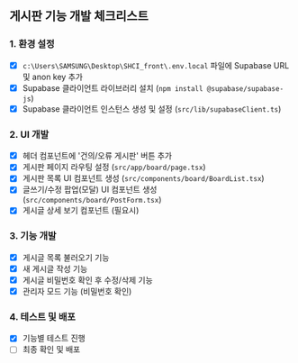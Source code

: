 ## 게시판 기능 개발 체크리스트

### 1. 환경 설정
- [x] `c:\Users\SAMSUNG\Desktop\SHCI_front\.env.local` 파일에 Supabase URL 및 anon key 추가
- [x] Supabase 클라이언트 라이브러리 설치 (`npm install @supabase/supabase-js`)
- [x] Supabase 클라이언트 인스턴스 생성 및 설정 (`src/lib/supabaseClient.ts`)

### 2. UI 개발
- [x] 헤더 컴포넌트에 '건의/오류 게시판' 버튼 추가
- [x] 게시판 페이지 라우팅 설정 (`src/app/board/page.tsx`)
- [x] 게시판 목록 UI 컴포넌트 생성 (`src/components/board/BoardList.tsx`)
- [x] 글쓰기/수정 팝업(모달) UI 컴포넌트 생성 (`src/components/board/PostForm.tsx`)
- [x] 게시글 상세 보기 컴포넌트 (필요시)

### 3. 기능 개발
- [x] 게시글 목록 불러오기 기능
- [x] 새 게시글 작성 기능
- [x] 게시글 비밀번호 확인 후 수정/삭제 기능
- [x] 관리자 모드 기능 (비밀번호 확인)

### 4. 테스트 및 배포
- [x] 기능별 테스트 진행
- [ ] 최종 확인 및 배포
